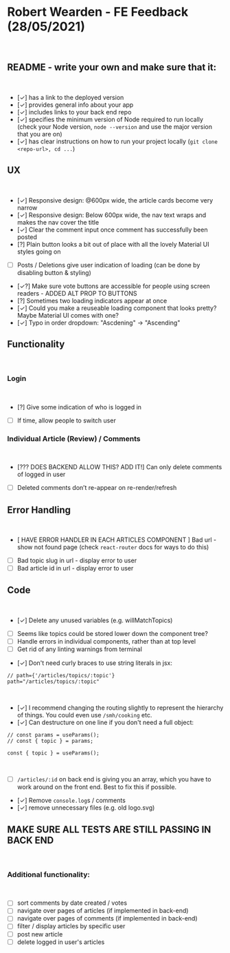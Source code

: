 # Robert Wearden - FE Feedback (28/05/2021)

​

## README - write your own and make sure that it:

​

- [✓] has a link to the deployed version
- [✓] provides general info about your app
- [✓] includes links to your back end repo
- [✓] specifies the minimum version of Node required to run locally (check your Node version, `node --version` and use the major version that you are on)
- [✓] has clear instructions on how to run your project locally (`git clone <repo-url>, cd ...`)
  ​

## UX

​

- [✓] Responsive design: @600px wide, the article cards become very narrow
- [✓] Responsive design: Below 600px wide, the nav text wraps and makes the nav cover the title
- [✓] Clear the comment input once comment has successfully been posted
- [?] Plain button looks a bit out of place with all the lovely Material UI styles going on
- [ ] Posts / Deletions give user indication of loading (can be done by disabling button & styling)
- [✓?] Make sure vote buttons are accessible for people using screen readers - ADDED ALT PROP TO BUTTONS
- [?] Sometimes two loading indicators appear at once
- [✓] Could you make a reuseable loading component that looks pretty? Maybe Material UI comes with one?
- [✓] Typo in order dropdown: "Ascdening" -> "Ascending"
  ​

## Functionality

​

### Login

​

- [?] Give some indication of who is logged in
- [ ] If time, allow people to switch user
      ​

### Individual Article (Review) / Comments

​

- [??? DOES BACKEND ALLOW THIS? ADD IT!] Can only delete comments of logged in user
- [ ] Deleted comments don’t re-appear on re-render/refresh
      ​

## Error Handling

​

- [ HAVE ERROR HANDLER IN EACH ARTICLES COMPONENT ] Bad url - show not found page (check `react-router` docs for ways to do this)
- [ ] Bad topic slug in url - display error to user
- [ ] Bad article id in url - display error to user
      ​

## Code

​

- [✓] Delete any unused variables (e.g. willMatchTopics)
- [ ] Seems like topics could be stored lower down the component tree?
- [ ] Handle errors in individual components, rather than at top level
- [ ] Get rid of any linting warnings from terminal
- [✓] Don't need curly braces to use string literals in jsx:
  ​

```
// path={'/articles/topics/:topic'}
path="/articles/topics/:topic"
```

​

- [✓] I recommend changing the routing slightly to represent the hierarchy of things. You could even use `/smh/cooking` etc.
- [✓] Can destructure on one line if you don't need a full object:
  ​

```
// const params = useParams();
// const { topic } = params;
​
const { topic } = useParams();
```

​

- [ ] `/articles/:id` on back end is giving you an array, which you have to work around on the front end. Best to fix this if possible.
- [✓] Remove `console.log`s / comments
- [✓] remove unnecessary files (e.g. old logo.svg)
  ​

## MAKE SURE ALL TESTS ARE STILL PASSING IN BACK END

​

### Additional functionality:

​

- [ ] sort comments by date created / votes
- [ ] navigate over pages of articles (if implemented in back-end)
- [ ] navigate over pages of comments (if implemented in back-end)
- [ ] filter / display articles by specific user
- [ ] post new article
- [ ] delete logged in user's articles
